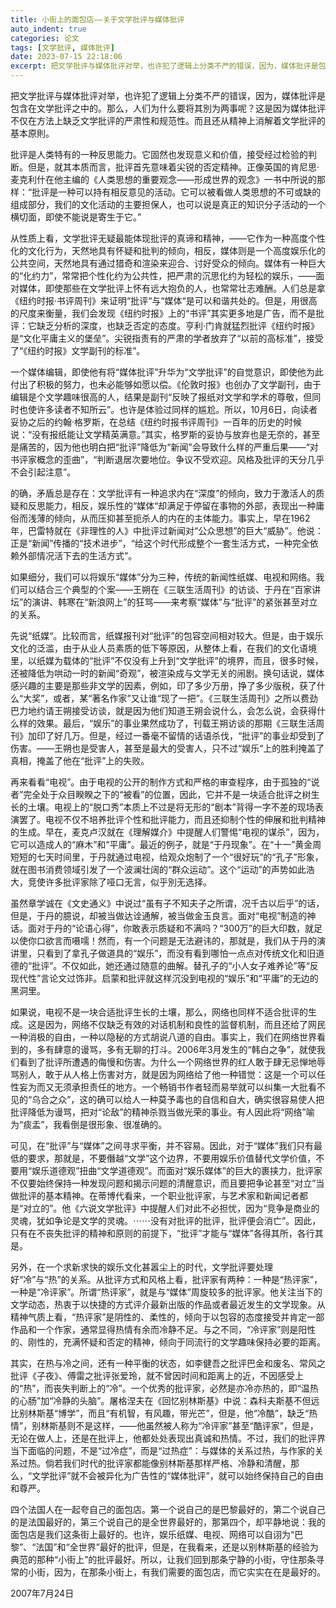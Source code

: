 ```yaml
---
title: 小街上的面包店——关于文学批评与媒体批评
auto_indent: true
categories: 论文
tags: [文学批评, 媒体批评]
date: 2023-07-15 22:18:06
excerpt: 把文学批评与媒体批评对举，也许犯了逻辑上分类不严的错误，因为，媒体批评是包含在文学批评之中的。那么，人们为什么要将其別为两事呢？这是因为媒体批评不仅在方法上缺乏文学批评的严肃性和规范性。而且还从精神上消解着文学批评的基本原則。
---
```

把文学批评与媒体批评对举，也许犯了逻辑上分类不严的错误，因为，媒体批评是包含在文学批评之中的。那么，人们为什么要将其別为两事呢？这是因为媒体批评不仅在方法上缺乏文学批评的严肃性和规范性。而且还从精神上消解着文学批评的基本原則。

批评是人类特有的一种反思能力。它固然也发现意义和价值，接受经过检验的判断。但是，就其本质而言，批评首先意味着尖锐的否定精神。正像英国的肯尼思·麦克利什在他主编的《人类思想的重要观念——形成世界的观念》一书中所说的那样：“批评是一种可以持有相反意见的活动。它可以被看做人类思想的不可或缺的组成部分，我们的文化活动的主要担保人，也可以说是真正的知识分子活动的一个横切面，即使不能说是寄生于它。”

从性质上看，文学批评无疑最能体现批评的真谛和精神，——它作为一种高度个性化的文化行为，天然地具有怀疑和批判的倾向，相反，媒体则是一个高度娱乐化的公共空间，天然地具有通过猎奇和渲染来迎合、讨好受众的倾向。媒体有一种巨大的“化约力”，常常把个性化约为公共性，把严肃的沉思化约为轻松的娱乐，——面对媒体，即使那些在文学批评上怀有远大抱负的人，也常常壮志难酬。人们总是拿《纽约时报·书评周刊》来证明“批评“与“媒体“是可以和谐共处的。但是，用很高的尺度来衡量，我们会发现《纽约时报》上的“书评”其实更多地是广告，而不是批评：它缺乏分析的深度，也缺乏否定的态度。亨利·门肯就猛烈批评《纽约时报》是“文化平庸主义的堡垒”。尖锐指责有的严肃的学者放弃了“以前的高标准”，接受了“《纽约时报》文学副刊的标准”。

一个媒体编辑，即使他有将“媒体批评”升华为“文学批评”的自觉意识，即使他为此付出了积极的努力，也未必能够如愿以偿。《伦敦时报》也创办了文学副刊，由于编辑是个文学趣味很高的人，结果是副刊“反映了报纸对文学和学术的尊敬，但同时也使许多读者不知所云”。也许是体验过同样的尴尬。所以，10月6日，向读者妥协之后的约翰·格罗斯，在总结《纽约时报书评周刊》一百年的历史的时候说：“没有报纸能让文学精英满意。”其实，格罗斯的妥协与放弃也是无奈的，甚至是痛苦的，因为他也明白把“批评”降低为“新闻”会导致什么样的严重后果——“对书评家概念的歪曲”，“判断退居次要地位。争议不受欢迎。风格及批评的天分几乎不会引起注意”。

的确，矛盾总是存在：文学批评有一种追求内在“深度”的倾向，致力于激活人的质疑和反思能力，相反，娱乐性的“媒体“却满足于停留在事物的外部，表现出一种庸俗而浅薄的倾向，从而压抑甚至扼杀人的内在的主体能力。事实上，早在1962年，巴雷特就在《非理性的人》中批评过新闻对“公众思想”的巨大“威胁”。他说：正是“新闻”传播的“技术进步”，“给这个时代形成整个一套生活方式，一种完全依赖外部情况活下去的生活方式”。

如果细分，我们可以将娱乐“媒体”分为三种，传统的新闻性纸媒、电视和网络。我们可以结合三个典型的个案——王朔在《三联生活周刊》的访谈、于丹在“百家讲坛”的演讲、韩寒在“新浪网上”的狂骂——来考察“媒体”与“批评”的紧张甚至对立的关系。

先说“纸媒“。比较而言，纸媒报刊对“批评”的包容空间相对较大。但是，由于娱乐文化的泛滥，由于从业人员素质的低下等原因，从整体上看，在我们的文化语境里，以纸媒为载体的“批评”不仅没有上升到“文学批评”的境界，而且，很多时候，还被降低为哄动一时的新闻“奇观”，被渲染成与文学无关的闹剧。换句话说，媒体感兴趣的主要是那些非文学的因素，例如，印了多少万册，挣了多少版税，获了什么“大奖”，或者，某“著名作家”又让谁“现了一把”。《三联生活周刊》之所以费劲巴力地约请王朔接受访谈，就是因为他们知道王朔会说什么，会怎么说，会获得什么样的效果。最后，“娱乐”的事业果然成功了，刊载王朔访谈的那期《三联生活周刊》加印了好几万。但是，经过一番毫不留情的话语杀伐，“批评”的事业却受到了伤害。——王朔也是受害人，甚至是最大的受害人，只不过“娱乐“上的胜利掩盖了真相，掩盖了他在“批评”上的失败。

再来看看“电视”。由于电视的公开的制作方式和严格的审查程序，由于孤独的“说者”完全处于众目睽睽之下的“被看”的位置，因此，它并不是一块适合批评之树生长的土壤。电视上的“脱口秀”本质上不过是将无形的“剧本”背得一字不差的现场表演罢了。电视不仅不培养批评个性和批评能力，而且还抑制个性的伸展和批判精神的生成。早在，麦克卢汉就在《理解媒介》中提醒人们警惕“电视的谋杀”，因为，它可以造成人的“麻木”和“平庸”。最近的例子，就是“于丹现象”。在“十一”黄金周短短的七天时间里，于丹就通过电视，给观众炮制了一个“很好玩”的“孔子”形象，就在图书消费领域引发了一个波澜壮阔的“群众运动”。这个“运动”的声势如此浩大，竞使许多批评家除了哑口无言，似乎別无选择。

虽然章学诚在《文史通义》中说过“虽有子不知夫子之所谓，况千古以后乎”的话，但是，于丹的臆说，却被当做达诠通解，被当做金玉良言。面对“电视”制造的神话。面对于丹的“论语心得”，你敢表示质疑和不满吗？“300万”的巨大印数，就足以使你口欲言而嗫嚅！然而，有一个问题是无法避讳的，那就是，我们从于丹的演讲里，只看到了拿孔子做道具的“娱乐”，而没有看到哪怕一点点对传统文化和旧道德的“批评”。不仅如此，她还通过随意的曲解。替孔子的“小人女子难养论”等“反现代性”言论文过饰非。启蒙和批评就这样沉没到电视的“娱乐”和“平庸”的无边的黑洞里。

如果说，电视不是一块合适批评生长的土壤，那么，网络也同样不适合批评的生成。这是因为，网络不仅缺乏有效的对话机制和良性的监督机制，而且还给了网民一种消极的自由，一种以隐秘的方式胡说八道的自由。事实上，我们在网络世界看到的，多有肆意的谩骂，多有无聊的打斗。2006年3月发生的“韩白之争”，就使我们看到了批评所遭遇的侮慢和伤害。为什么一个网络世界的红人敢于肆无忌惮地辱骂别人，敢于从人格上伤害对方，就是因为网络给了他一种错觉：这是一个可以任性妄为而又无须承担责任的地方。一个畅销书作者轻而易举就可以纠集一大批看不见的“乌合之众”，这的确可以给人一种莫予毒也的自信和自大，确实很容易使人把批评降低为谩骂，把对“论敌”的精神杀戮当做光荣的事业。有人因此将“网络”喻为“痰盂”，我看倒是很形象、很准确的。

可见，在“批评”与“媒体”之间寻求平衡，并不容易。因此，对于“媒体”我们只有最低的要求，那就是，不要僭越“文学”这个边界，不要用娱乐价值替代文学价值，不要用“娱乐道德观”扭曲“文学道德观”。而面对“娱乐媒体”的巨大的裹挟力，批评家不仅要始终保持一种发现问题和揭示问题的清醒意识，而且要把争论甚至“对立”当做批评的基本精神。在蒂博代看来，一个职业批评家，与艺术家和新闻记者都是“对立的”。他《六说文学批评》中提醒人们对此不必担忧，因为“竞争是商业的灵魂，犹如争论是文学的灵魂。⋯⋯没有对批评的批评，批评便会消亡”。因此，只有在不丧失批评的精神和原则的前提下，“批评”才能与“媒体”各得其所，各行其是。

另外，在一个求新求快的娱乐文化甚嚣尘上的时代，文学批评要处理好“冷”与“热”的关系。从批评方式和风格上看，批评家有两种：一种是“热评家”，一种是“冷评家”。所谓“热评家”，就是与“媒体”周旋较多的批评家。他关注当下的文学动态，热衷于以快捷的方式评介最新出版的作品或者最近发生的文学现象。从精神气质上看，“热评家”是阴性的、柔性的，倾向于以包容的态度接受并肯定一部作品和一个作家，通常显得热情有余而冷静不足。与之不同，“冷评家”则是阳性的、刚性的，充满怀疑和否定的精神，倾向于同流行的文学趣味保持必要的距离。

其实，在热与冷之间，还有一种平衡的状态，如李健吾之批评巴金和废名、常风之批评《子夜》、傅雷之批评张爱玲，就不曾因时间和距离上的近，不因感受上的“热”，而丧失判断上的“冷”。一个优秀的批评家，必然是亦冷亦热的，即“温热的心肠”加“冷静的头脑”。屠格涅夫在《回忆别林斯基》中说：森科夫斯基不但远比别林斯基“博学”，而且“有机智，有风趣，带光芒”，但是，他“冷酷”，缺乏“热情”，别林斯基则不是这样，——他虽然被人称为“冷评家”甚至“酷评家”，但是，无论在做人上，还是在批评上，他都处处表现出真诚和热情。不过，我们的批评界当下面临的问题，不是“过冷症”，而是“过热症”：与媒体的关系过热，与作家的关系过热。倘若我们时代的批评家都能像别林斯基那样严格、冷静和清醒，那么，“文学批评”就不会被异化为广告性的“媒体批评”，就可以始终保持自己的自由和尊严。

四个法国人在一起夸自己的面包店。第一个说自己的是巴黎最好的，第二个说自己的是法国最好的，第三个说自己的是全世界最好的，那第四个，却平静地说：我的面包店是我们这条街上最好的。也许，娱乐纸媒、电视、网络可以自诩为“巴黎”、“法国”和“全世界”最好的批评，但是，在我看来，还是以别林斯基的经验为典范的那种“小街上”的批评最好。所以，让我们回到那条宁静的小街，守住那条寻常的小街，因为，在那条小街上，有我们需要的面包店，而它实实在在是最好的。

2007年7月24日
